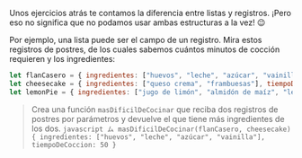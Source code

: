 Unos ejercicios atrás te contamos la diferencia entre listas y registros. ¡Pero eso no significa que no podamos usar ambas estructuras a la vez! :wink:

Por ejemplo, una lista puede ser el campo de un registro. Mira estos registros de postres, de los cuales sabemos cuántos minutos de cocción requieren y los ingredientes:

```javascript
let flanCasero = { ingredientes: ["huevos", "leche", "azúcar", "vainilla"], tiempoDeCoccion: 50 }
let cheesecake = { ingredientes: ["queso crema", "frambuesas"], tiempoDeCoccion: 80 }
let lemonPie = { ingredientes: ["jugo de limón", "almidón de maíz", "leche", "huevos"], tiempoDeCoccion: 65 }
```

> Crea una función `masDificilDeCocinar` que reciba dos registros de postres por parámetros y devuelve el que tiene más ingredientes de los dos.
> `javascript
  ム masDificilDeCocinar(flanCasero, cheesecake)
  { ingredientes: ["huevos", "leche", "azúcar", "vainilla"], tiempoDeCoccion: 50 }`
